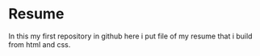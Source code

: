 # Resume
In this my first repository in github here i put file of my resume that i build from html and css.
